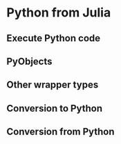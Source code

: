 # Python from Julia

## Execute Python code

## PyObjects

## Other wrapper types

## Conversion to Python

## Conversion from Python
